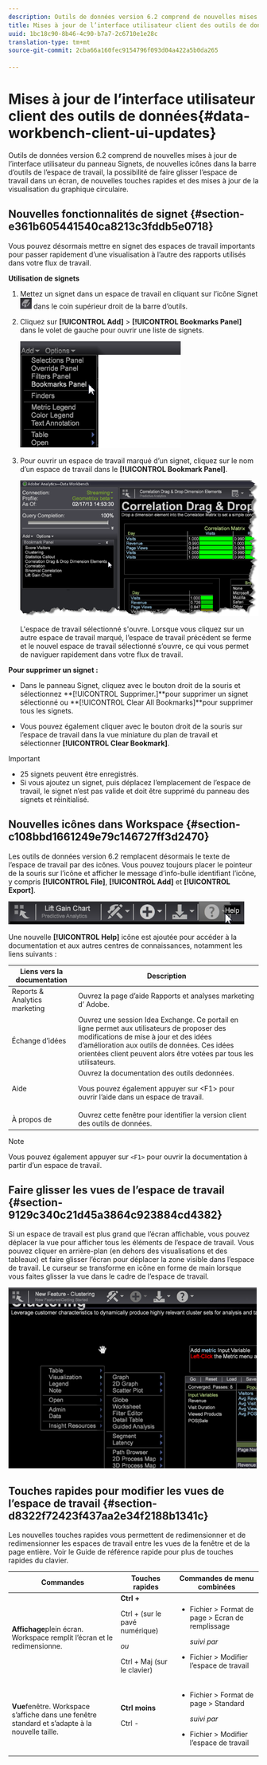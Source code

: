 ```yaml
---
description: Outils de données version 6.2 comprend de nouvelles mises à jour de l’interface utilisateur du panneau Signets, de nouvelles icônes dans la barre d’outils de l’espace de travail, la possibilité de faire glisser l’espace de travail dans un écran, de nouvelles touches rapides et des mises à jour de la visualisation du graphique circulaire.
title: Mises à jour de l’interface utilisateur client des outils de données
uuid: 1bc18c90-8b46-4c90-b7a7-2c6710e1e28c
translation-type: tm+mt
source-git-commit: 2cba66a160fec9154796f093d04a422a5b0da265

---
```



# Mises à jour de l’interface utilisateur client des outils de données{#data-workbench-client-ui-updates}

Outils de données version 6.2 comprend de nouvelles mises à jour de l’interface utilisateur du panneau Signets, de nouvelles icônes dans la barre d’outils de l’espace de travail, la possibilité de faire glisser l’espace de travail dans un écran, de nouvelles touches rapides et des mises à jour de la visualisation du graphique circulaire.

## Nouvelles fonctionnalités de signet {#section-e361b605441540ca8213c3fddb5e0718}

Vous pouvez désormais mettre en signet des espaces de travail importants pour passer rapidement d’une visualisation à l’autre des rapports utilisés dans votre flux de travail.

**Utilisation de signets**

1. Mettez un signet dans un espace de travail en cliquant sur l’icône Signet ![](assets/bookmark_icon.png) dans le coin supérieur droit de la barre d’outils.
1. Cliquez sur **[!UICONTROL Add]** > **[!UICONTROL Bookmarks Panel]** dans le volet de gauche pour ouvrir une liste de signets.

   ![](assets/bookmarks_panel.png)

1. Pour ouvrir un espace de travail marqué d’un signet, cliquez sur le nom d’un espace de travail dans le **[!UICONTROL Bookmark Panel]**.

   ![](assets/bookmarks_panel_left.png)

   L&#39;espace de travail sélectionné s&#39;ouvre. Lorsque vous cliquez sur un autre espace de travail marqué, l’espace de travail précédent se ferme et le nouvel espace de travail sélectionné s’ouvre, ce qui vous permet de naviguer rapidement dans votre flux de travail.

**Pour supprimer un signet :**

* Dans le panneau Signet, cliquez avec le bouton droit de la souris et sélectionnez **[!UICONTROL Supprimer.<bookmark title>]**pour supprimer un signet sélectionné ou **[!UICONTROL Clear All Bookmarks]**pour supprimer tous les signets.

* Vous pouvez également cliquer avec le bouton droit de la souris sur l’espace de travail dans la vue miniature du plan de travail et sélectionner **[!UICONTROL Clear Bookmark]**.

>[!IMPORTANT]
>
>* 25 signets peuvent être enregistrés.
>* Si vous ajoutez un signet, puis déplacez l’emplacement de l’espace de travail, le signet n’est pas valide et doit être supprimé du panneau des signets et réinitialisé.
>



## Nouvelles icônes dans Workspace {#section-c108bbd1661249e79c146727ff3d2470}

Les outils de données version 6.2 remplacent désormais le texte de l’espace de travail par des icônes. Vous pouvez toujours placer le pointeur de la souris sur l’icône et afficher le message d’info-bulle identifiant l’icône, y compris **[!UICONTROL File]**, **[!UICONTROL Add]** et **[!UICONTROL Export]**.

![](assets/new_icons.png)

Une nouvelle **[!UICONTROL Help]** icône est ajoutée pour accéder à la documentation et aux autres centres de connaissances, notamment les liens suivants :

<table id="table_64BBC67B1BB44B1197FF7E5E7B067696"> 
 <thead> 
  <tr> 
   <th colname="col1" class="entry"> Liens vers la documentation </th> 
   <th colname="col2" class="entry"> Description </th> 
  </tr>
 </thead>
 <tbody> 
  <tr> 
   <td colname="col1"> Reports &amp; Analytics marketing </td> 
   <td colname="col2">Ouvrez la page d’aide Rapports et analyses <span class="uicontrol"> marketing d’</span> Adobe. </td> 
  </tr> 
  <tr> 
   <td colname="col1"> Échange d’idées </td> 
   <td colname="col2">Ouvrez une session <span class="uicontrol"> Idea Exchange</span>. Ce portail en ligne permet aux utilisateurs de proposer des modifications de mise à jour et des idées d’amélioration aux outils de données. Ces idées orientées client peuvent alors être votées par tous les utilisateurs. </td> 
  </tr> 
  <tr> 
   <td colname="col1"> Aide </td> 
   <td colname="col2">Ouvrez la documentation <span class="uicontrol"> des outils de</span>données. <p>Vous pouvez également appuyer sur <span class="uicontrol"> &lt;F1&gt;</span> pour ouvrir l’aide dans un espace de travail. </p> </td> 
  </tr> 
  <tr> 
   <td colname="col1"> À propos de </td> 
   <td colname="col2">Ouvrez cette fenêtre pour identifier la version <span class="uicontrol"></span> client des outils de données. </td> 
  </tr> 
 </tbody> 
</table>

>[!NOTE]
>
>Vous pouvez également appuyer sur `<F1>` pour ouvrir la documentation à partir d’un espace de travail.

## Faire glisser les vues de l’espace de travail {#section-9129c340c21d45a3864c923884cd4382}

Si un espace de travail est plus grand que l’écran affichable, vous pouvez déplacer la vue pour afficher tous les éléments de l’espace de travail. Vous pouvez cliquer en arrière-plan (en dehors des visualisations et des tableaux) et faire glisser l’écran pour déplacer la zone visible dans l’espace de travail. Le curseur se transforme en icône en forme de main lorsque vous faites glisser la vue dans le cadre de l’espace de travail.

![](assets/drag_workspace.png)

## Touches rapides pour modifier les vues de l’espace de travail {#section-d8322f72423f437aa2e34f2188b1341c}

Les nouvelles touches rapides vous permettent de redimensionner et de redimensionner les espaces de travail entre les vues de la fenêtre et de la page entière. Voir le Guide de référence [](https://docs.adobe.com/content/help/en/data-workbench/using/client/visualizations/c-qk-ref.html) rapide pour plus de touches rapides du clavier.

<table id="table_A01C514C99F043338D183A6839E03DEA"> 
 <thead> 
  <tr> 
   <th colname="col1" class="entry"> Commandes </th> 
   <th colname="col2" class="entry"> Touches rapides </th> 
   <th colname="col3" class="entry"> Commandes de menu combinées </th> 
  </tr>
 </thead>
 <tbody> 
  <tr> 
   <td colname="col1"><b>Affichage</b>plein écran. Workspace remplit l’écran et le redimensionne. </td> 
   <td colname="col2"><b>Ctrl +</b> <p>Ctrl + (sur le pavé numérique) </p> <p><i>ou</i> </p> <p>Ctrl + Maj (sur le clavier) </p> </td> 
   <td colname="col3"> 
    <ul id="ul_C7C731B894D946D9916F50806F015857"> 
     <li id="li_452B4C119B1A40038A408CFFC53653A9">Fichier &gt; Format de page &gt; Ecran de remplissage <p><i>suivi par</i> </p> </li> 
     <li id="li_DE9B8B31B9F24A6AA68A1D0DB886B501">Fichier &gt; Modifier l’espace de travail </li> 
    </ul> </td> 
  </tr> 
  <tr> 
   <td colname="col1"><b>Vue</b>fenêtre. Workspace s’affiche dans une fenêtre standard et s’adapte à la nouvelle taille. </td> 
   <td colname="col2"><b>Ctrl moins</b> <p>Ctrl - </p> </td> 
   <td colname="col3"> 
    <ul id="ul_3474B9EFD69343C09BC84E485D896C28"> 
     <li id="li_820BAED76FF24A5785E6D89C5C692DD5">Fichier &gt; Format de page &gt; Standard <p><i>suivi par</i> </p> </li> 
     <li id="li_337789F282CE4C2C990C67B115782454">Fichier &gt; Modifier l’espace de travail </li> 
    </ul> </td> 
  </tr> 
 </tbody> 
</table>

